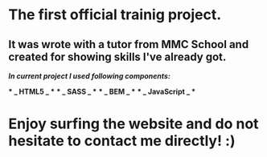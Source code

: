 # The first official trainig project.

## It was wrote with a tutor from MMC School and created for showing skills I've already got.

**_In current project I used following components:_**

**\* _ HTML5 _ \***
**\* _ SASS _ \***
**\* _ BEM _ \***
**\* _ JavaScript _ \***

# Enjoy surfing the website and do not hesitate to contact me directly! :)
